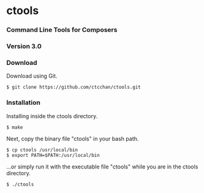 # ctools
### Command Line Tools for Composers
### Version 3.0

### Download
Download using Git.

    $ git clone https://github.com/ctcchan/ctools.git

### Installation
Installing inside the ctools directory.

    $ make

Next, copy the binary file "ctools" in your bash path.

    $ cp ctools /usr/local/bin
    $ export PATH=$PATH:/usr/local/bin

...or simply run it with the executable file "ctools" while you are in the ctools directory.

    $ ./ctools
